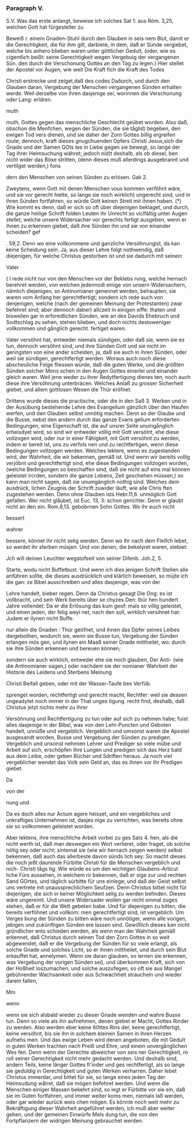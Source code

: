 
<!-- seite 293 -->

### Paragraph V. ###


S.V. Was das erste anlangt, beweise ich solches Sat 1: aus Róm. 3,25, welchen Gott hat fürgesteller zu

Beweiß r. einem Gnaden-Stuhl durch den Glauben in seis nem Blut, damit er die Gerechtigkeit, die für ihm gilt, darbiete, in dem, daß er Sünde vergiebet, welche bis anhero blieben waren unter göttlicher Gedult, (oder, wie es cigentlich beißt: seine Gerechtigkeit wegen Vergebuig der vergangenen Sün. den durch die Verschonung Gottes an den Tag zu legen.) Hier stellet der Apostel vor Augen, wie weit Die Kraft fich die Kraft des Todes

Christi erstrecke und zeiget,daß des codes Daðurch, und durch den Glauben daran, Vergebung der Menschen vergangenen Sünden erhalten werde. Weil derselbe von ihren dasjenige sei, worinnen die Verschonung oder Lang: erldren.

muth

muth, Gottes gegen das menschliche Geschlecht geübet worden. Also daß, obschon die Menfchen, wegen der Sünden, die sie tåglid) begeben, den ewigen Tod vers dienen, und sie daher der Zorn Gottes billig ergreifen route; dennoch, kraft dieses gnugchuenden Opfers Christi Jesus,sich die Gnade und der Samen GOts tes in Liebe gegen sie bewegt, so lange der Tag ihrer Heimsuchung währet; jedoch nid)t deshalb, als ob diesel, ben nicht wider das Böse stritten, (denn dieses muß allerdings ausgebrannt und vertilget werden,) fons

dern den Menschen von seinen Sünden zu erlósen. Gak 2.

Zweytens, wenn Gott mit denen Menschen vous kommen verföhnt wäre, und sie vor gerecht hielte, so lange sie noch wirklich) ungerecht sind, und in ihren Súnden fortfahren, so würde Gott keinen Streit mit ihnen haben. (*) Wie kommt es denn, daß er sich so oft über diejenigen beklaget, und durch, die ganze heilige Schrift folden Leuten ihr Unrecht so viclfältig unter Augen stellet, welche unsere Widersacher vor gerechts fertigt ausgeben, wenn er ihnen zu erkennen giebet, daß ihre Sünden ihn und sie von einander scheiden? gef

. 59,2. Denn wo eine vollkommene und ganzliche Versöhnungist, da kan keine Scheidung sein. Ja, aus dieser Lehre folgt nothwendig, daß diejenigen, für welche Christus gestorben ist und sie dadurch mit seinein

Vater


( I rede nicht nur von den Menschen vor der Beklebs rung, welche hernach berehret werden, von welchen jedennodi einige von unsern Widersachern, nämlich diejenigen, so Antinomianer genennet werden, behaupten, sie waren vom Anfang her gerechtfertigt; sondern ich rede auch von denjenigen, welche (nach der gemeinen Meinung der Protestanten) zwar befehret sind; aber dennoch daber) allczeit in einigen xiffe: thaten und bisweilen gar in erforedlichen Sünden, wie an des Davids Ehebruch und Sodtschlag zu sehen, stehen blieben, und doch nichts destoweniger vollkommen und gånglich gerecht. fertiget waren.

Vater versöhnt hat, entweder niemals sündigen, oder daß sie, wenn sie es tun, dennoch versöhnt sind, und ihre Sünden Gott und sie nicht im geringsten von eine ander scheiden, ja, daß sie auch in ihren Sünden, oder weil sie sündigen, gerechtfertigt werden. Woraus auch noch diese abscheuliche Folge fliessen würde, daß die guten Werke, und die größten Sünden solcher Mens schen in den Augen Gottes einerlei und einander gleich waren. Weil jene weder zu ihrer Redytfertigung dienes ten, noch auch diese ihre Versöhnung unterbrácen. Welches Anlaß zu grosser Sicherheit giebet, und allem gottlosen Wesen die Thür eröfnet.

Drittens wurde dieses die practische, oder die in den Saß 3. Werken und in der Ausübung bestehende Lehre des Evangelium gänzlich über den Haufen werfen, und den Glauben selbst unnötig machen. Denn so der Glaube und die Busse, nebst den andern durch das ganze Evans gelium erforderten Bedingungen, eine Eigenschaft ist, die auf unsrer Seite unuingånglich erheisdyet wird, so sind wir entweder völlig mit Gott versòlnt, ehe diese vollzogen wird, oder nur in einer Fähigkeit, mit Gott versöhnt zu werden, indem er bereit ist, uns zu verfols nen und zu rechtfertigen, wenn diese Bedingungen vollzogen werden. Welches lektere, wenn es zugestanden wird, der Wahrheit, die wir bekennen, gemäß ist. Und wenn wir bereits vollig verjóbnt und gerechtfertigt sind, ehe diese Bedingungen vollzogen worden, (welche Bedingungen so beschaffen sind, daß sie nicht auf eins mal können geleistet ircrden, sondern die ganze Lebens, Zeit geschehen müssen,) so kann man nicht sagen, daß sie unumgänglich nothig sind. Welches dem ausdrück, lichen Zeugnis der Schrift zuwider läuft, wie alle Chris ften zugestehen werden. Denn ohne Glauben ists Hebr.11,6. unmöglich Gott gefallen. Wer nicht glåubet, ist Euc. 13, 3: schon gerichter. Denn er glaubt nicht an den ein. Rom.8,13. gebobrnen Sohn Gottes. Wo ihr euch nicht

bessert

wahrer

bessere, könnet ihr nicht selig werden. Denn wo ihr nach dem Fleifch lebet, so werdet ihr sterben músjen. Und von denen, die bekelyret waren, stebiet:

Jch will deinen Leuchter wegstofseit von seiner Difenb. Joh.2, 5.

Starte, wodu nicht Buffetbust. Und wenn ich dies jenigen Schrift Stellen alle anführen sollte, die dieses ausdrücklich und klärlich beweisen, so müjte ich die gan: ze Bibel ausschreiben und alles dasjenige, was von der

Lehre handelt, bieber regen. Denn da Christus gesagt Die Ong: es ist vollbracht, und sein Werk bereits über se chyzes Den: Ibür hen hundert Jahre vollendet: Da er die Erlösung das kum geof: mals so villig geleistet, und einen jeden, der felig weyi net, nach den soll, wirklich versihnet hat: Judem er ilynen nicht Buffe.

nur allein die Gnaden : Thúr geöfnet, und ihnen das Dpfer seines Leibes dargebothen, wodurch sie, wenn sie Busse tun, Vergebung der Sünden erlangen mós gen, und ilynen ein Maaß seiner Gnade mittheilet, wo: durch sie ihre Sünden erkennen und bereuen können;

sondern sie auch wirklich, entweder ehe sie noch glauben, Der Anti- (wie die Antinomianer sagen,) oder nachdem sie der nomianer Wahrbeit der Historie des Leidens und Sterbens Meinung

Christi Beifall geben, oder mit der Wasser-Taufe bes Verfüb.

sprenget worden, rechtfertigt und gerecht macht, Rechtfer: weil sie dessen ungeadytet noch immer in der That unges tigung. recht find, deshalb, daß Christus jetzt nichts mehr zu ihrer

Versöhnung und Rechtfertigung zu tun oder auf sich zu nehmen habe; fuist alles dasjenige in der Bibel, was von den Lehr-Puncten und Geboten handelt, unnüße und vergeblich. Vergeblich und umsonst waren die Apostel ausgesandt worden, Busse und Vergebung der Sünden zu predigen. Vergeblich und unsonst nehmien Lehrer und Prediger so viele mübe und Arbeit auf sich, erschöpfen ihre Lungen und predigen sich das Herz bald aus dem Leibe, oder geben Bücher und Sdriften heraus. Ja noch viel vergeblicher wendet das Volk sein Geld an, das es ihnen vor ihr Predigen giebet.

Da

von der

nung und

Da es doch alles nur Actum agere heisset, und ein vergebliches und unkraftiges Unternehmen ist, dasjes nige zu verrichten, was bereits ohne sie so vollkommen geleistet worden.

Aber lektens, ihre menschliche Arbeit vorbei zu ges Sats 4. hen, als die nicht werth ist, daß man deswegen ein Wort verlieret, oder fraget, ob solche nötig sey oder nicht; sintemal sie (wie wir hernach zeigen werden) selbst bekennen, daß auch das allerbeste davon sünds lich sey: So macht dieses die noch jeßt daurende Fürbitte Christi für die Menschen vergeblich und nich- Christi tågs tig. Wie würde es um den wichtigen Glaubens-Articut liche Fürs aussehen, in welchem rir bekennen, daß er sige zur und rechten Sand GOrtes, und täglich súrbitte für uns einlege; und daß der Geist selbst uns vertrete mit unaussprechlichem Seufzen. Denn Christus bittet nicht für diejenigen, die sich in keiner Möglichkeit selig zu werden befinden. Dieses wäre ungereimt. Und unsere Widersader wollen gar nicht einmal zuges stehen, daß er für die Welt gebeten babe. Und für diejenigen zu bitten, die bereits verföhnet und vollkom: men gerechtfertigt sind, ist vergeblich. Um Verges bung der Sünden zu bitten wäre noch unnötiger, wenn alle vorigen, jebigen und zukünftigen Sünden ere lassen sind. Gewißlich dieses kan nicht gründlicher ents schieden werden, als wenn man der Wahrheit gemäß erkennet, daß Christus durch seinen Tod den Zorn Gottes in so weit abgewendet, daß er die Vergebung der Sünden für so viele erlangt, als solche Gnade und solches Licht, so er ihnen mittheilet, und durch sein Blut erkauffet hat, annelymen. Wenn sie daran glauben, so lernen sie erkennen, was Vergebung der vorigen Sünden sei), und überkommen Kraft, sich von der Hoßheit loszumachen, und solche auszufegen, so oft sie aus Mangel gebührender Wachsamkeit oder aus Schwachheit straucheln und wieder darein fallen,

Mm

wenn

wenn sie sich alsbald wieder zu dieser Gnade wenden und wahre Busse tun. Denn so viele als ihn aufnehmen, denen giebet er Macht, Gottes Rinder zu werden. Also werden eber keine 60ttes Rins der, keine gerechtfertigt, keine versöhnt, bis sie ihn in solchem kleinen Samen in ihren Herzen aufnehs men. Und das ewige Leben wird denen angeboten, die mit Gedult in guten Werken trachten nach Preiß und Ehre, und einein unvergånglichen Wes fen. Denn wenn der Gerechte abweicher von seis ner Gerechtigkeit, ro roll seiner Gerechtigkeit nicht mehr gedacht werden. Und deshalb
 sind, andern Teils, keine länger Gottes fi'inder und ges rechtfertigt, als so lange sie geduldig in Gerechtigkeit und guten Werken verharren. Daher lebet Christus immerdar, und bittet für sie, so lange eines jeden Tag der Heimsudung wålret, daß sie mögen befehret werden. Und wenn die Menschen einiger Massen bekehrt sind, so legt er Fürbitte vor sie ein, daß sie im Guten fortfahren, und immer weiter koms men, niemals laß werden, oder gar wieder aurück weis chen mögen. Es könnte noch weit mehr zu Bekräftigung dieser Wahrheit angeführet werden, ich muß aber weiter gehen, und der gemeinen Einwürfe Mels dung tun, die von den Fortpflanzern der widrigen Meinung gebrauchet werden.

